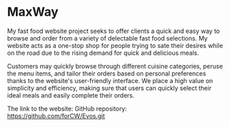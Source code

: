# MaxWay
My fast food website project seeks to offer clients a quick and easy way to browse and order from a variety of delectable fast food selections. My website acts as a one-stop shop for people trying to sate their desires while on the road due to the rising demand for quick and delicious meals.

Customers may quickly browse through different cuisine categories, peruse the menu items, and tailor their orders based on personal preferences thanks to the website's user-friendly interface. We place a high value on simplicity and efficiency, making sure that users can quickly select their ideal meals and easily complete their orders.

The link to the website: 
GitHub repository: https://github.com/forCW/Evos.git
